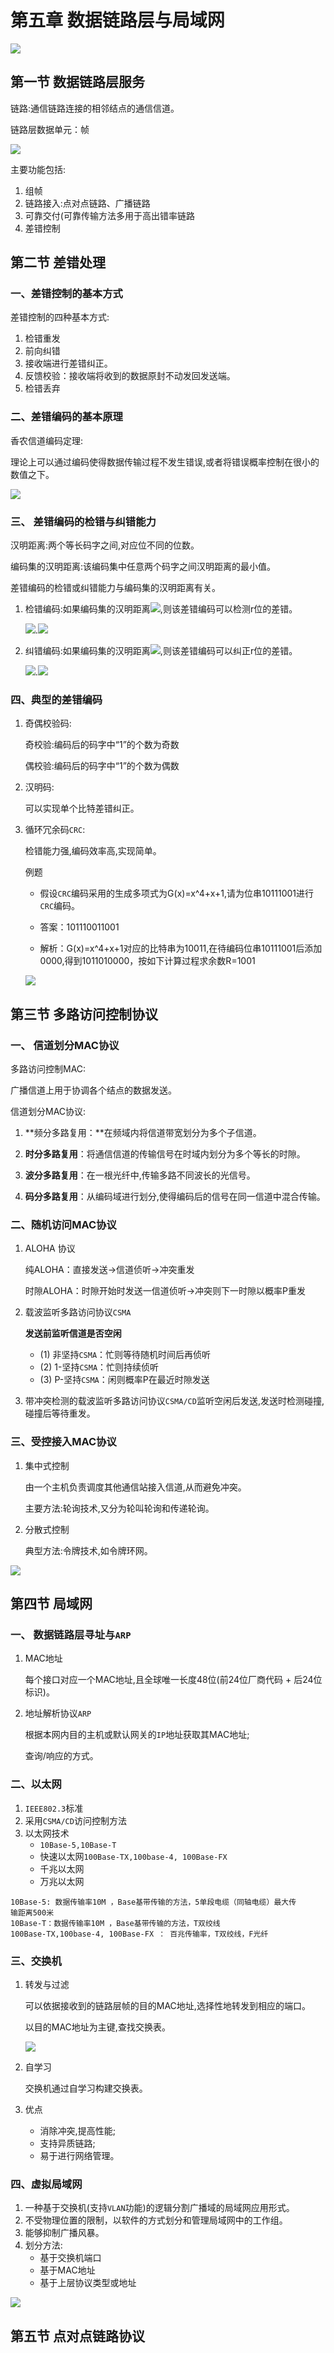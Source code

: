 # 第五章 数据链路层与局域网

![](F:\自考\计算机网络原理\img\2020-06-08_111529.jpg)

## 第一节 数据链路层服务

链路:通信链路连接的相邻结点的通信信道。

链路层数据单元：帧

![](F:\自考\计算机网络原理\img\2020-06-08_111714.jpg)

主要功能包括:

1. 组帧
2. 链路接入:点对点链路、广播链路
3. 可靠交付(可靠传输方法多用于高出错率链路
4. 差错控制

## 第二节 差错处理

 ### 一、差错控制的基本方式

差错控制的四种基本方式:

1. 检错重发
2. 前向纠错
3. 接收端进行差错纠正。
4. 反馈校验：接收端将收到的数据原封不动发回发送端。
5. 检错丢弃

###  二、差错编码的基本原理

香农信道编码定理:

理论上可以通过编码使得数据传输过程不发生错误,或者将错误概率控制在很小的数值之下。

![](F:\自考\计算机网络原理\img\2020-06-08_112336.jpg)

### 三、 差错编码的检错与纠错能力

汉明距离:两个等长码字之间,对应位不同的位数。

编码集的汉明距离:该编码集中任意两个码字之间汉明距离的最小值。

差错编码的检错或纠错能力与编码集的汉明距离有关。

1. 检错编码:如果编码集的汉明距离![](F:\自考\计算机网络原理\img\2020-06-08_112618.jpg),则该差错编码可以检测r位的差错。

   ![](F:\自考\计算机网络原理\img\2020-06-08_112550.jpg).![](F:\自考\计算机网络原理\img\2020-06-08_112624.jpg)

2. 纠错编码:如果编码集的汉明距离![](F:\自考\计算机网络原理\img\2020-06-08_112631.jpg),则该差错编码可以纠正r位的差错。

   ![](F:\自考\计算机网络原理\img\2020-06-08_112608.jpg).![](F:\自考\计算机网络原理\img\2020-06-08_112636.jpg)

###  四、典型的差错编码

1. 奇偶校验码:

   奇校验:编码后的码字中“1”的个数为奇数

   偶校验:编码后的码字中“1”的个数为偶数

2. 汉明码:

   可以实现单个比特差错纠正。

3. 循环冗余码`CRC`:

   检错能力强,编码效率高,实现简单。

   例题

   - 假设`CRC`编码采用的生成多项式为G(x)=x^4+x+1,请为位串10111001进行`CRC`编码。

   - 答案：101110011001

   -  解析：G(x)=x^4+x+1对应的比特串为10011,在待编码位串10111001后添加0000,得到1011010000，按如下计算过程求余数R=1001

     ![](F:\自考\计算机网络原理\img\2020-06-08_114258.jpg)

## 第三节 多路访问控制协议

### 一、 信道划分MAC协议

多路访问控制MAC:

广播信道上用于协调各个结点的数据发送。

信道划分MAC协议:

1. **频分多路复用：**在频域内将信道带宽划分为多个子信道。

2. **时分多路复用**：将通信信道的传输信号在时域内划分为多个等长的时隙。

3. **波分多路复用**：在一根光纤中,传输多路不同波长的光信号。

4. **码分多路复用**：从编码域进行划分,使得编码后的信号在同一信道中混合传输。

###  二、随机访问MAC协议

1. ALOHA 协议

   纯ALOHA：直接发送→信道侦听→冲突重发

   时隙ALOHA：时隙开始时发送一信道侦听→冲突则下一时隙以概率P重发

2. 载波监听多路访问协议`CSMA`

   **发送前监听信道是否空闲**

   - (1) 非坚持`CSMA`：忙则等待随机时间后再侦听
   - (2) 1-坚持`CSMA`：忙则持续侦听
   - (3) P-坚持`CSMA`：闲则概率P在最近时隙发送

3. 带冲突检测的载波监听多路访问协议`CSMA/CD`监听空闲后发送,发送时检测碰撞,碰撞后等待重发。

###  三、受控接入MAC协议

1. 集中式控制

   由一个主机负责调度其他通信站接入信道,从而避免冲突。

   主要方法:轮询技术,又分为轮叫轮询和传递轮询。

2. 分散式控制

   典型方法:令牌技术,如令牌环网。

![](F:\自考\计算机网络原理\img\2020-06-08_133300.jpg)

## 第四节 局域网

### 一、 数据链路层寻址与`ARP`

1. MAC地址

   每个接口对应一个MAC地址,且全球唯一长度48位(前24位厂商代码 + 后24位标识)。

2. 地址解析协议`ARP`

   根据本网内目的主机或默认网关的`IP`地址获取其MAC地址;

   查询/响应的方式。

###  二、以太网

1. `IEEE802.3`标准
2. 采用`CSMA/CD`访问控制方法
3. 以太网技术
   - `10Base-5,10Base-T `
   - 快速以太网`100Base-TX,100base-4, 100Base-FX `
   - 千兆以太网
   - 万兆以太网

```
10Base-5: 数据传输率10M ，Base基带传输的方法，5单段电缆（同轴电缆）最大传		    输距离500米
10Base-T：数据传输率10M ，Base基带传输的方法，T双绞线
100Base-TX,100base-4, 100Base-FX ： 百兆传输率，T双绞线，F光纤
```

###  三、交换机

1. 转发与过滤

   可以依据接收到的链路层帧的目的MAC地址,选择性地转发到相应的端口。

   以目的MAC地址为主键,查找交换表。

   ![](F:\自考\计算机网络原理\img\2020-06-08_135703.jpg)

2. 自学习

   交换机通过自学习构建交换表。

3. 优点
   - 消除冲突,提高性能;
   - 支持异质链路;
   - 易于进行网络管理。

###  四、虚拟局域网

1. 一种基于交换机(支持`VLAN`功能)的逻辑分割广播域的局域网应用形式。
2. 不受物理位置的限制，以软件的方式划分和管理局域网中的工作组。
3. 能够抑制广播风暴。
4. 划分方法:
   - 基于交换机端口
   - 基于MAC地址
   - 基于上层协议类型或地址

![](F:\自考\计算机网络原理\img\2020-06-08_140203.jpg)

## 第五节 点对点链路协议